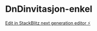 # DnDinvitasjon-enkel

[Edit in StackBlitz next generation editor ⚡️](https://stackblitz.com/~/github.com/andreaskodeloftet/DnDinvitasjon-enkel)